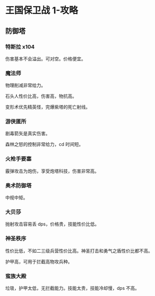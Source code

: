 # 王国保卫战 1-攻略

## 防御塔

### 特斯拉 x104

伤害基本不会溢出。可对空。价格便宜。

### 魔法师

物理削减非常给力。

石头人性价比高，伤害高，物抗高。

变形术优先精英怪，完爆紫塔的死亡射线。

### 游侠匿所

剧毒箭矢是真实伤害。

森林之怒的控制非常给力，cd 时间短。

### 火枪手要塞

霰弹攻击为炮伤，享受炮塔科技，伤害非常高。

### 奥术防御塔

中规中矩。

### 大贝莎

抛射攻击容易丢 dps，价格贵，技能性价比低。

### 神圣秩序

性价比低，不如二三级兵营性价比高。神圣打击和勇气之盾性价比都不高。

护甲高，可用于拦截高物攻兵种。

### 蛮族大殿

垃圾，护甲太低，无拦截能力。技能太贵，技能冷却慢，dps 不高。
